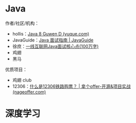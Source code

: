 
# Java

作者/社区/机构：
- hollis：[Java 8 Guwen D (yuque.com)](https://www.yuque.com/hollis666/krcpbs)
- JavaGuide：[Java 面试指南 | JavaGuide](https://javaguide.cn/)
- 徐庶：[一线互联网Java面试核心点(100万字)](https://www.yuque.com/tulingzhouyu/db22bv)
- 鸡翅
- 黑马

优质项目：
- 鸡翅 club
- 12306：[什么是12306铁路购票？ | 拿个offer-开源&项目实战 (nageoffer.com)](https://nageoffer.com/12306/)


# 深度学习